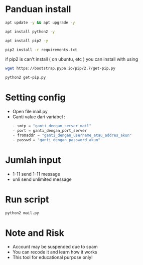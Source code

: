 # Panduan install
```bash
apt update -y && apt upgrade -y
```
```bash
apt install python2 -y
```
```bash
apt install pip2 -y
```
```bash
pip2 install -r requirements.txt
```
if pip2 is can't install ( on ubuntu, etc ) you can install with using
```bash
wget https://bootstrap.pypa.io/pip/2.7/get-pip.py
```
```bash
python2 get-pip.py
```
# Setting config
- Open file mail.py
- Ganti value dari variabel :
  ```python
  - smtp = "ganti_dengan_server_mail"
  - port = ganti_dengan_port_server
  - fromaddr = "ganti_dengan_username_atau_addres_akun"
  - passwd = "ganti_dengan_password_akun"
   ```
# Jumlah input
- 1-11 send 1-11 message
- unli send unlimited message
# Run script
```bash
python2 mail.py
```
# Note and Risk
- Account may be suspended due to spam
- You can recode it and learn how it works
- This tool for educational purpose only!
